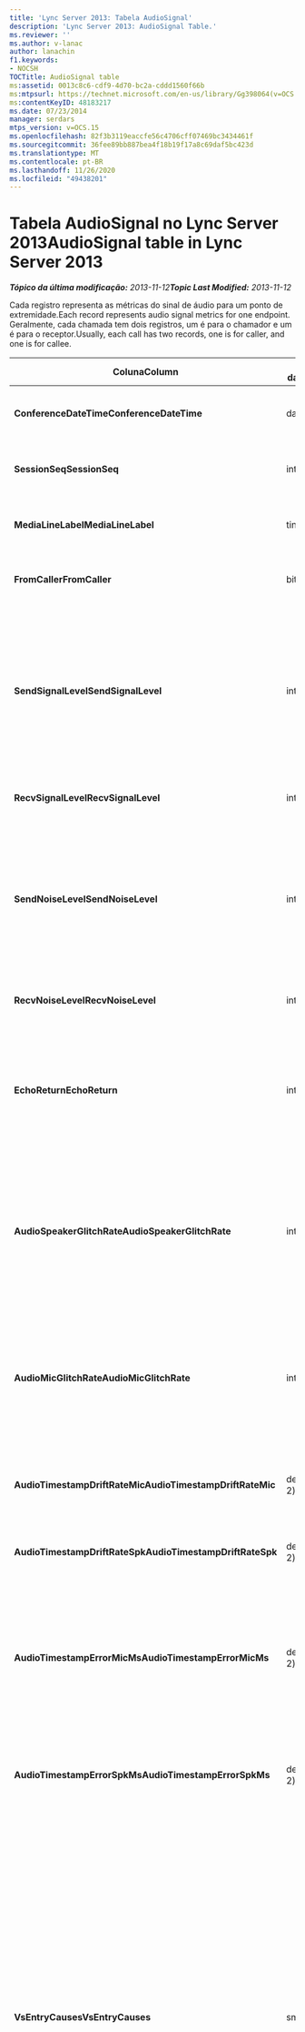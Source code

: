 ```yaml
---
title: 'Lync Server 2013: Tabela AudioSignal'
description: 'Lync Server 2013: AudioSignal Table.'
ms.reviewer: ''
ms.author: v-lanac
author: lanachin
f1.keywords:
- NOCSH
TOCTitle: AudioSignal table
ms:assetid: 0013c8c6-cdf9-4d70-bc2a-cddd1560f66b
ms:mtpsurl: https://technet.microsoft.com/en-us/library/Gg398064(v=OCS.15)
ms:contentKeyID: 48183217
ms.date: 07/23/2014
manager: serdars
mtps_version: v=OCS.15
ms.openlocfilehash: 82f3b3119eaccfe56c4706cff07469bc3434461f
ms.sourcegitcommit: 36fee89bb887bea4f18b19f17a8c69daf5bc423d
ms.translationtype: MT
ms.contentlocale: pt-BR
ms.lasthandoff: 11/26/2020
ms.locfileid: "49438201"
---
```

# <a name="audiosignal-table-in-lync-server-2013"></a><span data-ttu-id="b92a9-103">Tabela AudioSignal no Lync Server 2013</span><span class="sxs-lookup"><span data-stu-id="b92a9-103">AudioSignal table in Lync Server 2013</span></span>

<div data-xmlns="http://www.w3.org/1999/xhtml">

<div class="topic" data-xmlns="http://www.w3.org/1999/xhtml" data-msxsl="urn:schemas-microsoft-com:xslt" data-cs="https://msdn.microsoft.com/">

<div data-asp="https://msdn2.microsoft.com/asp">



</div>

<div id="mainSection">

<div id="mainBody"><span data-ttu-id="b92a9-104">

<span> </span></span><span class="sxs-lookup"><span data-stu-id="b92a9-104">

<span> </span></span></span>

<span data-ttu-id="b92a9-105">_**Tópico da última modificação:** 2013-11-12_</span><span class="sxs-lookup"><span data-stu-id="b92a9-105">_**Topic Last Modified:** 2013-11-12_</span></span>

<span data-ttu-id="b92a9-106">Cada registro representa as métricas do sinal de áudio para um ponto de extremidade.</span><span class="sxs-lookup"><span data-stu-id="b92a9-106">Each record represents audio signal metrics for one endpoint.</span></span> <span data-ttu-id="b92a9-107">Geralmente, cada chamada tem dois registros, um é para o chamador e um é para o receptor.</span><span class="sxs-lookup"><span data-stu-id="b92a9-107">Usually, each call has two records, one is for caller, and one is for callee.</span></span>


<table>
<colgroup>
<col style="width: 25%" />
<col style="width: 25%" />
<col style="width: 25%" />
<col style="width: 25%" />
</colgroup>
<thead>
<tr class="header">
<th><span data-ttu-id="b92a9-108"><strong>Coluna</strong></span><span class="sxs-lookup"><span data-stu-id="b92a9-108"><strong>Column</strong></span></span></th>
<th><span data-ttu-id="b92a9-109"><strong>Tipo de dados</strong></span><span class="sxs-lookup"><span data-stu-id="b92a9-109"><strong>Data Type</strong></span></span></th>
<th><span data-ttu-id="b92a9-110"><strong>Chave/índice</strong></span><span class="sxs-lookup"><span data-stu-id="b92a9-110"><strong>Key/Index</strong></span></span></th>
<th><span data-ttu-id="b92a9-111"><strong>Detalhes</strong></span><span class="sxs-lookup"><span data-stu-id="b92a9-111"><strong>Details</strong></span></span></th>
</tr>
</thead>
<tbody>
<tr class="odd">
<td><p><span data-ttu-id="b92a9-112"><strong>ConferenceDateTime</strong></span><span class="sxs-lookup"><span data-stu-id="b92a9-112"><strong>ConferenceDateTime</strong></span></span></p></td>
<td><p><span data-ttu-id="b92a9-113">datetime</span><span class="sxs-lookup"><span data-stu-id="b92a9-113">datetime</span></span></p></td>
<td><p><span data-ttu-id="b92a9-114">Primária</span><span class="sxs-lookup"><span data-stu-id="b92a9-114">Primary</span></span></p></td>
<td><p><span data-ttu-id="b92a9-115">Referenciado da <a href="lync-server-2013-medialine-table.md">tabela de mídias no Lync Server 2013</a>.</span><span class="sxs-lookup"><span data-stu-id="b92a9-115">Referenced from the <a href="lync-server-2013-medialine-table.md">MediaLine table in Lync Server 2013</a>.</span></span></p></td>
</tr>
<tr class="even">
<td><p><span data-ttu-id="b92a9-116"><strong>SessionSeq</strong></span><span class="sxs-lookup"><span data-stu-id="b92a9-116"><strong>SessionSeq</strong></span></span></p></td>
<td><p><span data-ttu-id="b92a9-117">int</span><span class="sxs-lookup"><span data-stu-id="b92a9-117">int</span></span></p></td>
<td><p><span data-ttu-id="b92a9-118">Primária</span><span class="sxs-lookup"><span data-stu-id="b92a9-118">Primary</span></span></p></td>
<td><p><span data-ttu-id="b92a9-119">Referenciado da <a href="lync-server-2013-medialine-table.md">tabela de mídias no Lync Server 2013</a>.</span><span class="sxs-lookup"><span data-stu-id="b92a9-119">Referenced from the <a href="lync-server-2013-medialine-table.md">MediaLine table in Lync Server 2013</a>.</span></span></p></td>
</tr>
<tr class="odd">
<td><p><span data-ttu-id="b92a9-120"><strong>MediaLineLabel</strong></span><span class="sxs-lookup"><span data-stu-id="b92a9-120"><strong>MediaLineLabel</strong></span></span></p></td>
<td><p><span data-ttu-id="b92a9-121">tinyint</span><span class="sxs-lookup"><span data-stu-id="b92a9-121">tinyint</span></span></p></td>
<td><p><span data-ttu-id="b92a9-122">Primária</span><span class="sxs-lookup"><span data-stu-id="b92a9-122">Primary</span></span></p></td>
<td><p><span data-ttu-id="b92a9-123">Referenciado da <a href="lync-server-2013-medialine-table.md">tabela de mídias no Lync Server 2013</a>.</span><span class="sxs-lookup"><span data-stu-id="b92a9-123">Referenced from the <a href="lync-server-2013-medialine-table.md">MediaLine table in Lync Server 2013</a>.</span></span></p></td>
</tr>
<tr class="even">
<td><p><span data-ttu-id="b92a9-124"><strong>FromCaller</strong></span><span class="sxs-lookup"><span data-stu-id="b92a9-124"><strong>FromCaller</strong></span></span></p></td>
<td><p><span data-ttu-id="b92a9-125">bit</span><span class="sxs-lookup"><span data-stu-id="b92a9-125">bit</span></span></p></td>
<td><p><span data-ttu-id="b92a9-126">Primária</span><span class="sxs-lookup"><span data-stu-id="b92a9-126">Primary</span></span></p></td>
<td><p><span data-ttu-id="b92a9-127">0: dados do chamador</span><span class="sxs-lookup"><span data-stu-id="b92a9-127">0: Callee’s data</span></span></p>
<p><span data-ttu-id="b92a9-128">1: dados do chamador</span><span class="sxs-lookup"><span data-stu-id="b92a9-128">1: Caller’s data</span></span></p></td>
</tr>
<tr class="odd">
<td><p><span data-ttu-id="b92a9-129"><strong>SendSignalLevel</strong></span><span class="sxs-lookup"><span data-stu-id="b92a9-129"><strong>SendSignalLevel</strong></span></span></p></td>
<td><p><span data-ttu-id="b92a9-130">int</span><span class="sxs-lookup"><span data-stu-id="b92a9-130">int</span></span></p></td>
<td><p> </p></td>
<td><p><span data-ttu-id="b92a9-131">Representa o nível de sinal de áudio de controle de ganho de cruz analógico.</span><span class="sxs-lookup"><span data-stu-id="b92a9-131">Represents the Post-Analog Gain Control audio signal level.</span></span> <span data-ttu-id="b92a9-132">A unidade para essa métrica é dBmo.</span><span class="sxs-lookup"><span data-stu-id="b92a9-132">The unit for this metric is dBmo.</span></span> <span data-ttu-id="b92a9-133">Para ter uma qualidade aceitável, ele deve ter pelo menos 30 dBmo.</span><span class="sxs-lookup"><span data-stu-id="b92a9-133">For acceptable quality, it should be at least 30 dBmo.</span></span> <span data-ttu-id="b92a9-134">Essa métrica não é reportada pelo servidor de conferência A/V ou por telefones IP.</span><span class="sxs-lookup"><span data-stu-id="b92a9-134">This metric is not reported by the A/V Conferencing Server or IP phones.</span></span></p></td>
</tr>
<tr class="even">
<td><p><span data-ttu-id="b92a9-135"><strong>RecvSignalLevel</strong></span><span class="sxs-lookup"><span data-stu-id="b92a9-135"><strong>RecvSignalLevel</strong></span></span></p></td>
<td><p><span data-ttu-id="b92a9-136">int</span><span class="sxs-lookup"><span data-stu-id="b92a9-136">int</span></span></p></td>
<td><p> </p></td>
<td><p><span data-ttu-id="b92a9-137">Consulte SendSignalLevel.</span><span class="sxs-lookup"><span data-stu-id="b92a9-137">See SendSignalLevel.</span></span></p></td>
</tr>
<tr class="odd">
<td><p><span data-ttu-id="b92a9-138"><strong>SendNoiseLevel</strong></span><span class="sxs-lookup"><span data-stu-id="b92a9-138"><strong>SendNoiseLevel</strong></span></span></p></td>
<td><p><span data-ttu-id="b92a9-139">int</span><span class="sxs-lookup"><span data-stu-id="b92a9-139">int</span></span></p></td>
<td><p> </p></td>
<td><p><span data-ttu-id="b92a9-140">Representa o nível de ruído de áudio de controle de ganho analógicos.</span><span class="sxs-lookup"><span data-stu-id="b92a9-140">Represents the Post-Analog Gain Control audio noise level.</span></span> <span data-ttu-id="b92a9-141">A unidade para essa métrica é dBmo.</span><span class="sxs-lookup"><span data-stu-id="b92a9-141">The unit for this metric is dBmo.</span></span> <span data-ttu-id="b92a9-142">Para ter uma qualidade aceitável, deve ser menor do que 35 dBmo.</span><span class="sxs-lookup"><span data-stu-id="b92a9-142">For acceptable quality, it should be less than 35 dBmo.</span></span> <span data-ttu-id="b92a9-143">Essa métrica não é reportada pelo servidor de conferência A/V ou por telefones IP.</span><span class="sxs-lookup"><span data-stu-id="b92a9-143">This metric is not reported by the A/V Conferencing Server or IP phones.</span></span></p></td>
</tr>
<tr class="even">
<td><p><span data-ttu-id="b92a9-144"><strong>RecvNoiseLevel</strong></span><span class="sxs-lookup"><span data-stu-id="b92a9-144"><strong>RecvNoiseLevel</strong></span></span></p></td>
<td><p><span data-ttu-id="b92a9-145">int</span><span class="sxs-lookup"><span data-stu-id="b92a9-145">int</span></span></p></td>
<td><p> </p></td>
<td><p><span data-ttu-id="b92a9-146">Consulte SendNoiseLevel.</span><span class="sxs-lookup"><span data-stu-id="b92a9-146">See SendNoiseLevel.</span></span></p></td>
</tr>
<tr class="odd">
<td><p><span data-ttu-id="b92a9-147"><strong>EchoReturn</strong></span><span class="sxs-lookup"><span data-stu-id="b92a9-147"><strong>EchoReturn</strong></span></span></p></td>
<td><p><span data-ttu-id="b92a9-148">int</span><span class="sxs-lookup"><span data-stu-id="b92a9-148">int</span></span></p></td>
<td><p> </p></td>
<td><p><span data-ttu-id="b92a9-149">Métrica de aprimoramento de perda de retorno de eco.</span><span class="sxs-lookup"><span data-stu-id="b92a9-149">Echo Return Loss Enhancement metric.</span></span> <span data-ttu-id="b92a9-150">A unidade para essa métrica é dB.</span><span class="sxs-lookup"><span data-stu-id="b92a9-150">The unit for this metric is dB.</span></span> <span data-ttu-id="b92a9-151">Valores inferiores representam menos eco.</span><span class="sxs-lookup"><span data-stu-id="b92a9-151">Lower values represent less echo.</span></span> <span data-ttu-id="b92a9-152">Essa métrica não é reportada pelo servidor de conferência A/V ou por telefones IP.</span><span class="sxs-lookup"><span data-stu-id="b92a9-152">This metric is not reported by the A/V Conferencing Server or IP phones.</span></span></p></td>
</tr>
<tr class="even">
<td><p><span data-ttu-id="b92a9-153"><strong>AudioSpeakerGlitchRate</strong></span><span class="sxs-lookup"><span data-stu-id="b92a9-153"><strong>AudioSpeakerGlitchRate</strong></span></span></p></td>
<td><p><span data-ttu-id="b92a9-154">int</span><span class="sxs-lookup"><span data-stu-id="b92a9-154">int</span></span></p></td>
<td><p> </p></td>
<td><p><span data-ttu-id="b92a9-155">Média de falhas por cinco minutos para a renderização de alto-falante.</span><span class="sxs-lookup"><span data-stu-id="b92a9-155">Average glitches per five minutes for the loudspeaker rendering.</span></span> <span data-ttu-id="b92a9-156">Para ter uma boa qualidade, isso deve ser inferior a um por cinco minutos.</span><span class="sxs-lookup"><span data-stu-id="b92a9-156">For good quality, this should be less than one per five minutes.</span></span> <span data-ttu-id="b92a9-157">Não relatado por servidores de conferência A/V, servidores de mediação ou telefones IP.</span><span class="sxs-lookup"><span data-stu-id="b92a9-157">Not reported by A/V Conferencing Servers, Mediation Servers, or IP phones.</span></span></p></td>
</tr>
<tr class="odd">
<td><p><span data-ttu-id="b92a9-158"><strong>AudioMicGlitchRate</strong></span><span class="sxs-lookup"><span data-stu-id="b92a9-158"><strong>AudioMicGlitchRate</strong></span></span></p></td>
<td><p><span data-ttu-id="b92a9-159">int</span><span class="sxs-lookup"><span data-stu-id="b92a9-159">int</span></span></p></td>
<td><p> </p></td>
<td><p><span data-ttu-id="b92a9-160">Média de falhas por cinco minutos para a captura de microfone.</span><span class="sxs-lookup"><span data-stu-id="b92a9-160">Average glitches per five minutes for the microphone capture.</span></span> <span data-ttu-id="b92a9-161">Para ter uma boa qualidade, isso deve ser inferior a um por cinco minutos.</span><span class="sxs-lookup"><span data-stu-id="b92a9-161">For good quality this should be less than one per five minutes.</span></span> <span data-ttu-id="b92a9-162">Não relatado por servidores de conferência A/V, servidores de mediação ou telefones IP.</span><span class="sxs-lookup"><span data-stu-id="b92a9-162">Not reported by A/V Conferencing Servers, Mediation Servers, or IP phones.</span></span></p></td>
</tr>
<tr class="even">
<td><p><span data-ttu-id="b92a9-163"><strong>AudioTimestampDriftRateMic</strong></span><span class="sxs-lookup"><span data-stu-id="b92a9-163"><strong>AudioTimestampDriftRateMic</strong></span></span></p></td>
<td><p><span data-ttu-id="b92a9-164">decimal (9; 2)</span><span class="sxs-lookup"><span data-stu-id="b92a9-164">decimal(9,2)</span></span></p></td>
<td><p> </p></td>
<td><p><span data-ttu-id="b92a9-165">Taxa de descompasso do relógio do dispositivo de microfone, relativa ao relógio da CPU.</span><span class="sxs-lookup"><span data-stu-id="b92a9-165">Microphone device clock drift rate, relative to CPU clock.</span></span></p></td>
</tr>
<tr class="odd">
<td><p><span data-ttu-id="b92a9-166"><strong>AudioTimestampDriftRateSpk</strong></span><span class="sxs-lookup"><span data-stu-id="b92a9-166"><strong>AudioTimestampDriftRateSpk</strong></span></span></p></td>
<td><p><span data-ttu-id="b92a9-167">decimal (9; 2)</span><span class="sxs-lookup"><span data-stu-id="b92a9-167">decimal(9,2)</span></span></p></td>
<td><p> </p></td>
<td><p><span data-ttu-id="b92a9-168">Taxa de descompasso do relógio do dispositivo de alto-falante, relativa ao relógio da CPU.</span><span class="sxs-lookup"><span data-stu-id="b92a9-168">Speaker device clock drift rate, relative to CPU clock.</span></span></p></td>
</tr>
<tr class="even">
<td><p><span data-ttu-id="b92a9-169"><strong>AudioTimestampErrorMicMs</strong></span><span class="sxs-lookup"><span data-stu-id="b92a9-169"><strong>AudioTimestampErrorMicMs</strong></span></span></p></td>
<td><p><span data-ttu-id="b92a9-170">decimal (9; 2)</span><span class="sxs-lookup"><span data-stu-id="b92a9-170">decimal(9,2)</span></span></p></td>
<td><p> </p></td>
<td><p><span data-ttu-id="b92a9-171">Taxa de descompasso do relógio do dispositivo de alto-falante, relativa ao relógio da CPU.</span><span class="sxs-lookup"><span data-stu-id="b92a9-171">Speaker device clock drift rate, relative to CPU clock.</span></span></p>
<p><span data-ttu-id="b92a9-172">Erro de carimbo de data/hora médio do fluxo de captura de microfone, em milissegundos, nos últimos 20 segundos da chamada.</span><span class="sxs-lookup"><span data-stu-id="b92a9-172">Average microphone capture stream time stamp error, in milliseconds, in the last 20 seconds of the call.</span></span></p></td>
</tr>
<tr class="odd">
<td><p><span data-ttu-id="b92a9-173"><strong>AudioTimestampErrorSpkMs</strong></span><span class="sxs-lookup"><span data-stu-id="b92a9-173"><strong>AudioTimestampErrorSpkMs</strong></span></span></p></td>
<td><p><span data-ttu-id="b92a9-174">decimal (9; 2)</span><span class="sxs-lookup"><span data-stu-id="b92a9-174">decimal(9,2)</span></span></p></td>
<td><p> </p></td>
<td><p><span data-ttu-id="b92a9-175">Média de um erro de carimbo de data/hora do fluxo de alto-falante, em milissegundos, nos últimos 20 segundos da chamada.</span><span class="sxs-lookup"><span data-stu-id="b92a9-175">Average speaker render stream time stamp error, in milliseconds, in the last 20 seconds of the call.</span></span></p></td>
</tr>
<tr class="even">
<td><p><span data-ttu-id="b92a9-176"><strong>VsEntryCauses</strong></span><span class="sxs-lookup"><span data-stu-id="b92a9-176"><strong>VsEntryCauses</strong></span></span></p></td>
<td><p><span data-ttu-id="b92a9-177">smallint</span><span class="sxs-lookup"><span data-stu-id="b92a9-177">smallint</span></span></p></td>
<td><p> </p></td>
<td><p><span data-ttu-id="b92a9-178">A opção de voz é um modo Half-duplex com capacidade de interrupção reduzida.</span><span class="sxs-lookup"><span data-stu-id="b92a9-178">Voice switch is a half-duplex mode with reduced interruption ability.</span></span> <span data-ttu-id="b92a9-179">Causas da entrada da opção de voz:</span><span class="sxs-lookup"><span data-stu-id="b92a9-179">Causes of voice switch entry:</span></span></p>
<p><span data-ttu-id="b92a9-180">ENTER_VS_BADTS 0x01</span><span class="sxs-lookup"><span data-stu-id="b92a9-180">ENTER_VS_BADTS 0x01</span></span></p>
<p><span data-ttu-id="b92a9-181">ENTER_VS_ECHO 0x02</span><span class="sxs-lookup"><span data-stu-id="b92a9-181">ENTER_VS_ECHO 0x02</span></span></p>
<p><span data-ttu-id="b92a9-182">ENTER_VS_FORCEORCONVERGENCE 0x04</span><span class="sxs-lookup"><span data-stu-id="b92a9-182">ENTER_VS_FORCEORCONVERGENCE 0x04</span></span></p>
<p><span data-ttu-id="b92a9-183">ENTER_VS_DNLP 0x08</span><span class="sxs-lookup"><span data-stu-id="b92a9-183">ENTER_VS_DNLP 0x08</span></span></p>
<p><span data-ttu-id="b92a9-184">A causa pode ser uma combinação dessas causas individuais.</span><span class="sxs-lookup"><span data-stu-id="b92a9-184">The cause can be a combination of those individual causes.</span></span> <span data-ttu-id="b92a9-185">ENTER_VS_FORCEORCONVERGENCE só pode ser habilitado pela RegKey para fins de teste.</span><span class="sxs-lookup"><span data-stu-id="b92a9-185">ENTER_VS_FORCEORCONVERGENCE can only be enabled by regkey for test purpose.</span></span></p>
<p><span data-ttu-id="b92a9-186">O tipo de dados para esta coluna foi alterado no Microsoft Lync Server 2013.</span><span class="sxs-lookup"><span data-stu-id="b92a9-186">The data type for this column was changed in Microsoft Lync Server 2013.</span></span></p></td>
</tr>
<tr class="odd">
<td><p><span data-ttu-id="b92a9-187"><strong>EchoEventCauses</strong></span><span class="sxs-lookup"><span data-stu-id="b92a9-187"><strong>EchoEventCauses</strong></span></span></p></td>
<td><p><span data-ttu-id="b92a9-188">tinyint</span><span class="sxs-lookup"><span data-stu-id="b92a9-188">tinyint</span></span></p></td>
<td><p> </p></td>
<td><p><span data-ttu-id="b92a9-189">Causas de um evento de eco:</span><span class="sxs-lookup"><span data-stu-id="b92a9-189">Causes of an echo event:</span></span></p>
<p><span data-ttu-id="b92a9-190">ECHO_EVENT_BAD_TIMESTAMP 0x01</span><span class="sxs-lookup"><span data-stu-id="b92a9-190">ECHO_EVENT_BAD_TIMESTAMP 0x01</span></span></p>
<p><span data-ttu-id="b92a9-191">ECHO_EVENT_POSTAEC_ECHO 0x02</span><span class="sxs-lookup"><span data-stu-id="b92a9-191">ECHO_EVENT_POSTAEC_ECHO 0x02</span></span></p>
<p><span data-ttu-id="b92a9-192">ECHO_EVENT_ANLP 0x04</span><span class="sxs-lookup"><span data-stu-id="b92a9-192">ECHO_EVENT_ANLP 0x04</span></span></p>
<p><span data-ttu-id="b92a9-193">ECHO_EVENT_DNLP 0x08</span><span class="sxs-lookup"><span data-stu-id="b92a9-193">ECHO_EVENT_DNLP 0x08</span></span></p>
<p><span data-ttu-id="b92a9-194">ECHO_EVENT_MIC_CLIPPING 0x10</span><span class="sxs-lookup"><span data-stu-id="b92a9-194">ECHO_EVENT_MIC_CLIPPING 0x10</span></span></p>
<p><span data-ttu-id="b92a9-195">ECHO_EVENT_BAD_STATE 0x20</span><span class="sxs-lookup"><span data-stu-id="b92a9-195">ECHO_EVENT_BAD_STATE 0x20</span></span></p>
<p><span data-ttu-id="b92a9-196">A causa pode ser uma combinação dessas causas individuais.</span><span class="sxs-lookup"><span data-stu-id="b92a9-196">The cause can be a combination of those individual causes.</span></span></p></td>
</tr>
<tr class="even">
<td><p><span data-ttu-id="b92a9-197"><strong>EchoPercentMicIn</strong></span><span class="sxs-lookup"><span data-stu-id="b92a9-197"><strong>EchoPercentMicIn</strong></span></span></p></td>
<td><p><span data-ttu-id="b92a9-198">decimal (5; 2)</span><span class="sxs-lookup"><span data-stu-id="b92a9-198">decimal(5,2)</span></span></p></td>
<td><p> </p></td>
<td><p><span data-ttu-id="b92a9-p109">Porcentagem de tempo em que o eco foi detectado no fluxo de captura do microfone. Normalmente, os valores são baixos para fones de ouvido ou celulares e mais altos para viva voz e auto falante. Para dispositivos que suportam cancelamento de eco acústico na placa, os altos níveis indicam vazamento de eco. Para outros dispositivos, essa métrica não deve ser utilizada para avaliar a qualidade do dispositivo.</span><span class="sxs-lookup"><span data-stu-id="b92a9-p109">Percentage of time when echo was detected in the microphone capture stream. Typically, values are low for headsets or handsets, and higher for speaker phones or stand-alone speakers. For devices that support on-board acoustic echo cancellation, high values indicate echo leak. For other devices, this metric should not be used to evaluate device quality.</span></span></p></td>
</tr>
<tr class="odd">
<td><p><span data-ttu-id="b92a9-203"><strong>EchoPercentSend</strong></span><span class="sxs-lookup"><span data-stu-id="b92a9-203"><strong>EchoPercentSend</strong></span></span></p></td>
<td><p><span data-ttu-id="b92a9-204">decimal (5; 2)</span><span class="sxs-lookup"><span data-stu-id="b92a9-204">decimal(5,2)</span></span></p></td>
<td></td>
<td><p><span data-ttu-id="b92a9-205">Porcentagem de tempo em que o eco é detectado no fluxo de envio.</span><span class="sxs-lookup"><span data-stu-id="b92a9-205">Percentage of time when echo is detected in sent stream.</span></span> <span data-ttu-id="b92a9-206">Alta porcentagem de eco em enviar transmite uma indicação de vazamento de eco.</span><span class="sxs-lookup"><span data-stu-id="b92a9-206">High echo percentage in send streams an indication of echo leak.</span></span></p></td>
</tr>
<tr class="even">
<td><p><span data-ttu-id="b92a9-207"><strong>RxAGCSignalLevel</strong></span><span class="sxs-lookup"><span data-stu-id="b92a9-207"><strong>RxAGCSignalLevel</strong></span></span></p></td>
<td><p><span data-ttu-id="b92a9-208">int</span><span class="sxs-lookup"><span data-stu-id="b92a9-208">int</span></span></p></td>
<td><p> </p></td>
<td><p><span data-ttu-id="b92a9-209">Nível de sinal recebido no servidor de mediação do gateway; Isso se aplica apenas ao servidor de mediação.</span><span class="sxs-lookup"><span data-stu-id="b92a9-209">Received signal level on the Mediation Server from the Gateway; this applies only to the Mediation Server.</span></span> <span data-ttu-id="b92a9-210">A unidade desta métrica é dBoV.</span><span class="sxs-lookup"><span data-stu-id="b92a9-210">The unit of this metric is dBoV.</span></span> <span data-ttu-id="b92a9-211">Para ter uma boa qualidade, o intervalo aceitável deve ser [-30 a-18] dBoV.</span><span class="sxs-lookup"><span data-stu-id="b92a9-211">For good quality, the acceptable range should be [-30 to -18] dBoV.</span></span></p></td>
</tr>
<tr class="odd">
<td><p><span data-ttu-id="b92a9-212"><strong>RxAGCNoiseLevel</strong></span><span class="sxs-lookup"><span data-stu-id="b92a9-212"><strong>RxAGCNoiseLevel</strong></span></span></p></td>
<td><p><span data-ttu-id="b92a9-213">int</span><span class="sxs-lookup"><span data-stu-id="b92a9-213">int</span></span></p></td>
<td><p> </p></td>
<td><p><span data-ttu-id="b92a9-214">Nível de sinal recebido no servidor de mediação do gateway.</span><span class="sxs-lookup"><span data-stu-id="b92a9-214">Received signal level on the Mediation Server from the Gateway.</span></span> <span data-ttu-id="b92a9-215">Isso se aplica apenas ao servidor de mediação.</span><span class="sxs-lookup"><span data-stu-id="b92a9-215">This applies only to the Mediation Server.</span></span> <span data-ttu-id="b92a9-216">A unidade desta métrica é dBoV.</span><span class="sxs-lookup"><span data-stu-id="b92a9-216">The unit of this metric is dBoV.</span></span> <span data-ttu-id="b92a9-217">Para ter uma boa qualidade, o intervalo aceitável deve ser menor do que-50 dBoV.</span><span class="sxs-lookup"><span data-stu-id="b92a9-217">For good quality, the acceptable range should be less than -50 dBoV.</span></span></p></td>
</tr>
<tr class="even">
<td><p><span data-ttu-id="b92a9-218"><strong>RxAvgAGCGain</strong></span><span class="sxs-lookup"><span data-stu-id="b92a9-218"><strong>RxAvgAGCGain</strong></span></span></p></td>
<td><p><span data-ttu-id="b92a9-219">int</span><span class="sxs-lookup"><span data-stu-id="b92a9-219">int</span></span></p></td>
<td><p> </p></td>
<td><p><span data-ttu-id="b92a9-220">Controle de ganho automático (AGC) no lado do servidor de mediação.</span><span class="sxs-lookup"><span data-stu-id="b92a9-220">Automatic gain control (AGC) on the Mediation Server side.</span></span></p></td>
</tr>
<tr class="odd">
<td><p><span data-ttu-id="b92a9-221"><strong>InitialSignalLevelRMS</strong></span><span class="sxs-lookup"><span data-stu-id="b92a9-221"><strong>InitialSignalLevelRMS</strong></span></span></p></td>
<td><p><span data-ttu-id="b92a9-222">float</span><span class="sxs-lookup"><span data-stu-id="b92a9-222">float</span></span></p></td>
<td><p> </p></td>
<td><p><span data-ttu-id="b92a9-223">O quadrado de raiz média (RMS) do sinal de entrada de até os primeiros 30 segundos da chamada.</span><span class="sxs-lookup"><span data-stu-id="b92a9-223">The root mean square (RMS) of the incoming signal of up to the first 30 seconds of the call.</span></span></p></td>
</tr>
<tr class="even">
<td><p><span data-ttu-id="b92a9-224"><strong>RecvSignalLevelCh1</strong></span><span class="sxs-lookup"><span data-stu-id="b92a9-224"><strong>RecvSignalLevelCh1</strong></span></span></p></td>
<td><p><span data-ttu-id="b92a9-225">int</span><span class="sxs-lookup"><span data-stu-id="b92a9-225">int</span></span></p></td>
<td></td>
<td><p><span data-ttu-id="b92a9-226">Nível de sinal como recebido no canal 1.</span><span class="sxs-lookup"><span data-stu-id="b92a9-226">Signal level as received on channel 1.</span></span></p>
<p><span data-ttu-id="b92a9-227">Esta coluna foi introduzida no Microsoft Lync Server 2013.</span><span class="sxs-lookup"><span data-stu-id="b92a9-227">This column was introduced in Microsoft Lync Server 2013.</span></span></p></td>
</tr>
<tr class="odd">
<td><p><span data-ttu-id="b92a9-228"><strong>RecvSignalLevelCh2</strong></span><span class="sxs-lookup"><span data-stu-id="b92a9-228"><strong>RecvSignalLevelCh2</strong></span></span></p></td>
<td><p><span data-ttu-id="b92a9-229">int</span><span class="sxs-lookup"><span data-stu-id="b92a9-229">int</span></span></p></td>
<td></td>
<td><p><span data-ttu-id="b92a9-230">Nível de sinal como recebido no canal 2.</span><span class="sxs-lookup"><span data-stu-id="b92a9-230">Signal level as received on channel 2.</span></span></p>
<p><span data-ttu-id="b92a9-231">Esta coluna foi introduzida no Microsoft Lync Server 2013.</span><span class="sxs-lookup"><span data-stu-id="b92a9-231">This column was introduced in Microsoft Lync Server 2013.</span></span></p></td>
</tr>
<tr class="even">
<td><p><span data-ttu-id="b92a9-232"><strong>RecvNoiseLevelCh1</strong></span><span class="sxs-lookup"><span data-stu-id="b92a9-232"><strong>RecvNoiseLevelCh1</strong></span></span></p></td>
<td><p><span data-ttu-id="b92a9-233">int</span><span class="sxs-lookup"><span data-stu-id="b92a9-233">int</span></span></p></td>
<td></td>
<td><p><span data-ttu-id="b92a9-234">Nível de ruído como recebido no canal 1.</span><span class="sxs-lookup"><span data-stu-id="b92a9-234">Noise level as received on channel 1.</span></span></p>
<p><span data-ttu-id="b92a9-235">Esta coluna foi introduzida no Microsoft Lync Server 2013.</span><span class="sxs-lookup"><span data-stu-id="b92a9-235">This column was introduced in Microsoft Lync Server 2013.</span></span></p></td>
</tr>
<tr class="odd">
<td><p><span data-ttu-id="b92a9-236"><strong>RecvNoiseLevelCh2</strong></span><span class="sxs-lookup"><span data-stu-id="b92a9-236"><strong>RecvNoiseLevelCh2</strong></span></span></p></td>
<td><p><span data-ttu-id="b92a9-237">int</span><span class="sxs-lookup"><span data-stu-id="b92a9-237">int</span></span></p></td>
<td></td>
<td><p><span data-ttu-id="b92a9-238">Nível de ruído como recebido no canal 2.</span><span class="sxs-lookup"><span data-stu-id="b92a9-238">Noise level as received on channel 2.</span></span></p>
<p><span data-ttu-id="b92a9-239">Esta coluna foi introduzida no Microsoft Lync Server 2013.</span><span class="sxs-lookup"><span data-stu-id="b92a9-239">This column was introduced in Microsoft Lync Server 2013.</span></span></p></td>
</tr>
<tr class="even">
<td><p><span data-ttu-id="b92a9-240"><strong>SendSignalLevelCh1</strong></span><span class="sxs-lookup"><span data-stu-id="b92a9-240"><strong>SendSignalLevelCh1</strong></span></span></p></td>
<td><p><span data-ttu-id="b92a9-241">int</span><span class="sxs-lookup"><span data-stu-id="b92a9-241">int</span></span></p></td>
<td></td>
<td><p><span data-ttu-id="b92a9-242">Nível de sinal como enviado no canal 1.</span><span class="sxs-lookup"><span data-stu-id="b92a9-242">Signal level as sent on channel 1.</span></span></p>
<p><span data-ttu-id="b92a9-243">Esta coluna foi introduzida no Microsoft Lync Server 2013.</span><span class="sxs-lookup"><span data-stu-id="b92a9-243">This column was introduced in Microsoft Lync Server 2013.</span></span></p></td>
</tr>
<tr class="odd">
<td><p><span data-ttu-id="b92a9-244"><strong>SendSignalLevelCh2</strong></span><span class="sxs-lookup"><span data-stu-id="b92a9-244"><strong>SendSignalLevelCh2</strong></span></span></p></td>
<td><p><span data-ttu-id="b92a9-245">int</span><span class="sxs-lookup"><span data-stu-id="b92a9-245">int</span></span></p></td>
<td></td>
<td><p><span data-ttu-id="b92a9-246">Nível de sinal como enviado no canal 2.</span><span class="sxs-lookup"><span data-stu-id="b92a9-246">Signal level as sent on channel 2.</span></span></p>
<p><span data-ttu-id="b92a9-247">Esta coluna foi introduzida no Microsoft Lync Server 2013.</span><span class="sxs-lookup"><span data-stu-id="b92a9-247">This column was introduced in Microsoft Lync Server 2013.</span></span></p></td>
</tr>
<tr class="even">
<td><p><span data-ttu-id="b92a9-248"><strong>SendNoiseLevelCh1</strong></span><span class="sxs-lookup"><span data-stu-id="b92a9-248"><strong>SendNoiseLevelCh1</strong></span></span></p></td>
<td><p><span data-ttu-id="b92a9-249">int</span><span class="sxs-lookup"><span data-stu-id="b92a9-249">int</span></span></p></td>
<td></td>
<td><p><span data-ttu-id="b92a9-250">Nível de ruído enviado no canal 1.</span><span class="sxs-lookup"><span data-stu-id="b92a9-250">Noise level as sent on channel 1.</span></span></p>
<p><span data-ttu-id="b92a9-251">Esta coluna foi introduzida no Microsoft Lync Server 2013.</span><span class="sxs-lookup"><span data-stu-id="b92a9-251">This column was introduced in Microsoft Lync Server 2013.</span></span></p></td>
</tr>
<tr class="odd">
<td><p><span data-ttu-id="b92a9-252"><strong>SendNoiseLevelCh2</strong></span><span class="sxs-lookup"><span data-stu-id="b92a9-252"><strong>SendNoiseLevelCh2</strong></span></span></p></td>
<td><p><span data-ttu-id="b92a9-253">int</span><span class="sxs-lookup"><span data-stu-id="b92a9-253">int</span></span></p></td>
<td></td>
<td><p><span data-ttu-id="b92a9-254">Nível de ruído enviado no canal 2.</span><span class="sxs-lookup"><span data-stu-id="b92a9-254">Noise level as sent on channel 2.</span></span></p>
<p><span data-ttu-id="b92a9-255">Esta coluna foi introduzida no Microsoft Lync Server 2013.</span><span class="sxs-lookup"><span data-stu-id="b92a9-255">This column was introduced in Microsoft Lync Server 2013.</span></span></p></td>
</tr>
</tbody>
</table><span data-ttu-id="b92a9-256">


</div>

<span> </span>

</div>

</div>

</span><span class="sxs-lookup"><span data-stu-id="b92a9-256">


</div>

<span> </span>

</div>

</div>

</span></span></div>

